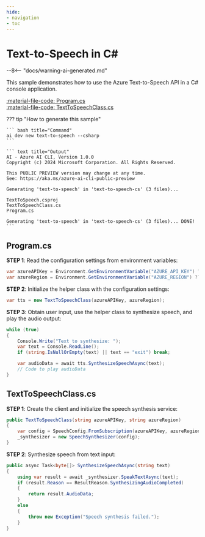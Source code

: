 ```yaml
---
hide:
- navigation
- toc
---
```

# Text-to-Speech in C\#

--8<-- "docs/warning-ai-generated.md"

This sample demonstrates how to use the Azure Text-to-Speech API in a C# console application.

[:material-file-code: Program.cs](./samples/text-to-speech-cs/Program.cs)  
[:material-file-code: TextToSpeechClass.cs](./samples/text-to-speech-cs/TextToSpeechClass.cs)  

??? tip "How to generate this sample"

    ``` bash title="Command"
    ai dev new text-to-speech --csharp
    ```

    ``` text title="Output"
    AI - Azure AI CLI, Version 1.0.0
    Copyright (c) 2024 Microsoft Corporation. All Rights Reserved.

    This PUBLIC PREVIEW version may change at any time.
    See: https://aka.ms/azure-ai-cli-public-preview

    Generating 'text-to-speech' in 'text-to-speech-cs' (3 files)...

    TextToSpeech.csproj
    TextToSpeechClass.cs
    Program.cs

    Generating 'text-to-speech' in 'text-to-speech-cs' (3 files)... DONE!
    ```


## Program.cs

**STEP 1**: Read the configuration settings from environment variables:

``` csharp title="Program.cs"
var azureAPIKey = Environment.GetEnvironmentVariable("AZURE_API_KEY") ?? "<insert your Azure API key here>";
var azureRegion = Environment.GetEnvironmentVariable("AZURE_REGION") ?? "<insert your Azure region here>";
```

**STEP 2**: Initialize the helper class with the configuration settings:

``` csharp title="Program.cs"
var tts = new TextToSpeechClass(azureAPIKey, azureRegion);
```

**STEP 3**: Obtain user input, use the helper class to synthesize speech, and play the audio output:

``` csharp title="Program.cs"
while (true)
{
    Console.Write("Text to synthesize: ");
    var text = Console.ReadLine();
    if (string.IsNullOrEmpty(text) || text == "exit") break;

    var audioData = await tts.SynthesizeSpeechAsync(text);
    // Code to play audioData
}
```

## TextToSpeechClass.cs

**STEP 1**: Create the client and initialize the speech synthesis service:

``` csharp title="TextToSpeechClass.cs"
public TextToSpeechClass(string azureAPIKey, string azureRegion)
{
    var config = SpeechConfig.FromSubscription(azureAPIKey, azureRegion);
    _synthesizer = new SpeechSynthesizer(config);
}
```

**STEP 2**: Synthesize speech from text input:

``` csharp title="TextToSpeechClass.cs"
public async Task<byte[]> SynthesizeSpeechAsync(string text)
{
    using var result = await _synthesizer.SpeakTextAsync(text);
    if (result.Reason == ResultReason.SynthesizingAudioCompleted)
    {
        return result.AudioData;
    }
    else
    {
        throw new Exception("Speech synthesis failed.");
    }
}
```